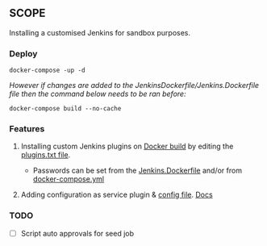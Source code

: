 ## SCOPE 

Installing a customised Jenkins for sandbox purposes.


### Deploy
```
docker-compose -up -d 
```

*However if changes are added to the JenkinsDockerfile/Jenkins.Dockerfile file then the command below needs to be ran before:*

```
docker-compose build --no-cache
```


### Features 
1. Installing custom Jenkins plugins on [Docker build](JenkinsDockerfile/Jenkins.Dockerfile) by editing the [plugins.txt file](JenkinsDockerfile/scripts/plugins.txt).
    - Passwords can be set from the [Jenkins.Dockerfile](JenkinsDockerfile/Jenkins.Dockerfile) and/or from [docker-compose.yml](docker-compose.yml)

2. Adding configuration as service plugin & [config file](JenkinsDockerfile/scripts/casc-jenkins.yml). [Docs](https://plugins.jenkins.io/configuration-as-code/#plugin-content-getting-started)



### TODO
- [ ] Script auto approvals for seed job